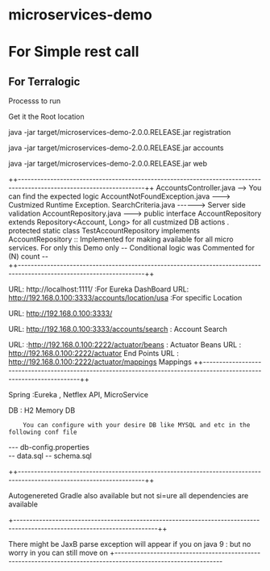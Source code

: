 # microservices-demo 
# For Simple rest call  

 ##  For Terralogic 
 
 Processs to run 
 
  Get it the Root location 
 
java -jar target/microservices-demo-2.0.0.RELEASE.jar registration

java -jar target/microservices-demo-2.0.0.RELEASE.jar accounts

java -jar target/microservices-demo-2.0.0.RELEASE.jar web

++---------------------------------------------------------------------------------------------------------------------++
AccountsController.java -->      You can find the expected logic
AccountNotFoundException.java ---> Custmized Runtime Exception.
SearchCriteria.java   ------> Server side validation
AccountRepository.java --->  public interface AccountRepository extends Repository<Account, Long>  for all custmized DB actions .
protected static class TestAccountRepository implements AccountRepository  :: Implemented for making available for all micro services.
                                 											For only this Demo only
                                 								-- Conditional logic was Commented for (N) count --  			
++---------------------------------------------------------------------------------------------------------------------++  

URL:   http://localhost:1111/  :For Eureka DashBoard
URL:   http://192.168.0.100:3333/accounts/location/usa   :For specific Location 

URL:   http://192.168.0.100:3333/

URL:  http://192.168.0.100:3333/accounts/search  : Account Search 

URL:  :http://192.168.0.100:2222/actuator/beans   : Actuator Beans 
URL : http://192.168.0.100:2222/actuator    End Points 
URL : http://192.168.0.100:2222/actuator/mappings    Mappings 
++----------------------------------------------------------------------------------------------------------------------++

Spring :Eureka , Netflex API, MicroService 

DB : H2 Memory DB

        You can configure with your desire DB like MYSQL and etc in the following conf file 
        
  ---  db-config.properties      
  -- data.sql
  -- schema.sql
  
  ++---------------------------------------------------------------------------------------------------------------------++
  
  Autogenereted Gradle also available but not si=ure all dependencies are available 
  
  +--------------------------------------------------------------------------------------------------------------------------++
  
  There might be JaxB parse exception will appear if you on java 9 :  but no worry in you can still move on
  +--------------------------------------------------------------------------------------------------------------- 
    
        



                              											


 

 


														



